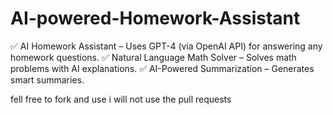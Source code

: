 # AI-powered-Homework-Assistant

✅ AI Homework Assistant – Uses GPT-4 (via OpenAI API) for answering any homework questions.
✅ Natural Language Math Solver – Solves math problems with AI explanations.
✅ AI-Powered Summarization – Generates smart summaries.

fell free to fork and use 
i will not use the pull requests 
